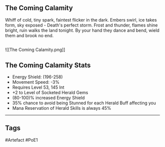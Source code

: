 ## The Coming Calamity
Whiff of cold, tiny spark, faintest flicker in the dark.
Embers swirl, ice takes form, sky exposed - Death's perfect storm.
Frost and thunder, flames shine bright, ruin walks the land tonight.
By your hand they dance and bend, wield them and brook no end.
##
![[The Coming Calamity.png]]
## The Coming Calamity Stats
- Energy Shield: (196-258)
- Movement Speed: -3%
- Requires Level 53, 145 Int
- +2 to Level of Socketed Herald Gems
- (80-100)% increased Energy Shield
- 35% chance to avoid being Stunned for each Herald Buff affecting you
- Mana Reservation of Herald Skills is always 45%


---
## Tags
#Artefact
#PoE1